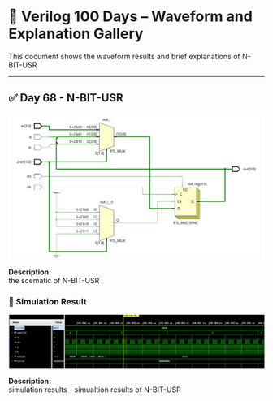 
# 📘 Verilog 100 Days – Waveform and Explanation Gallery

This document shows the waveform results and brief explanations of N-BIT-USR

---

## ✅ Day 68 - N-BIT-USR

 

![barrel shifter](./images/parametrized_schematic.png)

**Description:**  
  the scematic of  N-BIT-USR

 

### 🔬 Simulation Result

![Simulation Waveform](./images/parametrizedusr_sim.png)

**Description:**  
simulation results - 
simualtion results of N-BIT-USR
